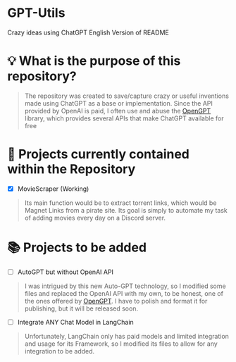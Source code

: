 # GPT-Utils
Crazy ideas using ChatGPT
English Version of README

# 💡 What is the purpose of this repository?

> The repository was created to save/capture crazy or useful inventions made using ChatGPT as a base or implementation. Since the API provided by OpenAI is paid, I often use and abuse the [OpenGPT](https://github.com/uesleibros/OpenGPT) library, which provides several APIs that make ChatGPT available for free

# 📖 Projects currently contained within the Repository

- [x] MovieScraper (Working)
> Its main function would be to extract torrent links, which would be Magnet Links from a pirate site. Its goal is simply to automate my task of adding movies every day on a Discord server.

# 📚 Projects to be added

- [ ] AutoGPT but without OpenAI API
> I was intrigued by this new Auto-GPT technology, so I modified some files and replaced the OpenAI API with my own, to be honest, one of the ones offered by [OpenGPT](https://github.com/uesleibros/OpenGPT). I have to polish and format it for publishing, but it will be released soon.

- [ ] Integrate ANY Chat Model in LangChain
> Unfortunately, LangChain only has paid models and limited integration and usage for its Framework, so I modified its files to allow for any integration to be added.
